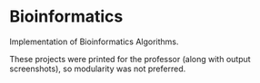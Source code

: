 # Bioinformatics
Implementation of Bioinformatics Algorithms.

These projects were printed for the professor (along with output screenshots), so modularity was not preferred. 
